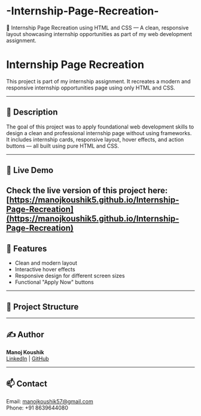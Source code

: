 # -Internship-Page-Recreation-
💼 Internship Page Recreation using HTML and CSS — A clean, responsive layout showcasing internship opportunities as part of my web development assignment.
# Internship Page Recreation

This project is part of my internship assignment. It recreates a modern and responsive internship opportunities page using only HTML and CSS.

---

## 📝 Description

The goal of this project was to apply foundational web development skills to design a clean and professional internship page without using frameworks. It includes internship cards, responsive layout, hover effects, and action buttons — all built using pure HTML and CSS.

---

## 🔗 Live Demo

Check the live version of this project here:  
[https://manojkoushik5.github.io/Internship-Page-Recreation](https://manojkoushik5.github.io/Internship-Page-Recreation) 
---

## 🧩 Features

- Clean and modern layout
- Interactive hover effects
- Responsive design for different screen sizes
- Functional "Apply Now" buttons

---

## 📁 Project Structure


---

## ✍️ Author

**Manoj Koushik**  
[LinkedIn](https://www.linkedin.com/in/manoj-koushik-242ab8259/) | [GitHub](https://github.com/ManojKoushik5)

---

## 📫 Contact

Email: [manojkoushik57@gmail.com](mailto:manojkoushik57@gmail.com)  
Phone: +91 8639644080
